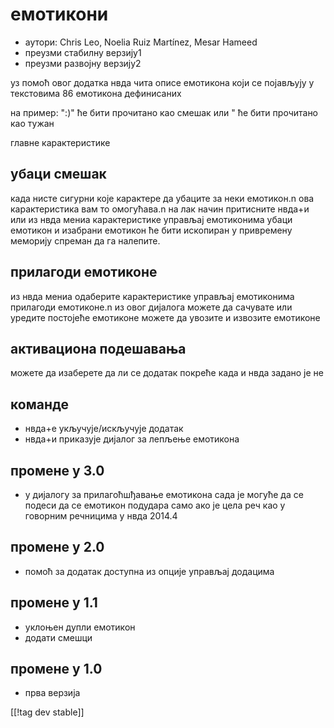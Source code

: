 # емотикони #

* аутори: Chris Leo, Noelia Ruiz Martínez, Mesar Hameed
* преузми стабилну верзију1
* преузми развојну верзију2

уз помоћ овог додатка нвда чита описе емотикона који се појављују у
текстовима 86 емотикона дефинисаних

на пример: ":)" ће бити прочитано као смешак или " ће бити прочитано као
тужан 

главне карактеристике

## убаци смешак ##

када нисте сигурни које карактере да убаците за неки емотикон.n ова карактеристика вам то омогућава.n на лак начин притисните нвда+и или из нвда мениа карактеристике управљај емотиконима убаци емотикон и изабрани емотикон ће бити ископиран у привремену меморију спреман да га налепите.

## прилагоди емотиконе ##

из нвда мениа одаберите карактеристике управљај емотиконима прилагоди емотиконе.n из овог дијалога можете да сачувате или уредите постојеће емотиконе
можете да увозите и извозите емотиконе


## активациона подешавања ##

можете да изаберете да ли се додатак покреће када и нвда задано је не

## команде ##

*	нвда+е укључује/искључује додатак
*	нвда+и приказује дијалог за лепљење емотикона

## промене у 3.0 ##

* у дијалогу за прилагоћшђавање емотикона сада је могуће да се подеси да се
  емотикон подудара само ако је цела реч као у говорним речницима у нвда
  2014.4


## промене у 2.0 ##

* помоћ за додатак доступна из опције управљај додацима

## промене у 1.1 ##

* уклоњен дупли емотикон
* додати смешци

## промене у 1.0 ##

* прва верзија

[[!tag dev stable]]

[1]: http://addons.nvda-project.org/files/get.php?file=emo

[2]: http://addons.nvda-project.org/files/get.php?file=emo-dev
